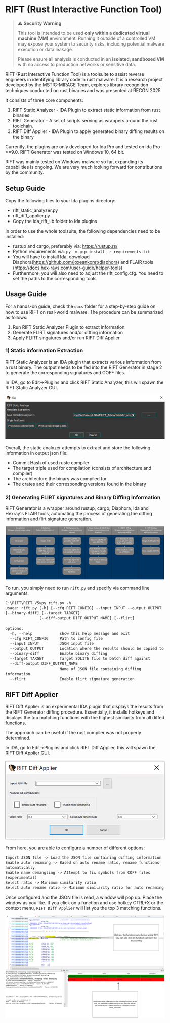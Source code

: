# RIFT (Rust Interactive Function Tool)

> ⚠️ **Security Warning**
>
> This tool is intended to be used **only within a dedicated virtual machine (VM)** environment. Running it outside of a controlled VM may expose your system to security risks, including potential malware execution or data leakage.
>
> Please ensure all analysis is conducted in an **isolated, sandboxed VM** with no access to production networks or sensitive data.


RIFT (Rust Interactive Function Tool) is a toolsuite to assist reverse engineers in identifying library code in rust malware. It is a research project developed by the MSTIC-MIRAGE Team, explores library recognition techniques conducted on rust binaries and was presented at RECON 2025.

It consists of three core components:

1) RIFT Static Analyzer - IDA Plugin to extract static information from rust binaries
2) RIFT Generator - A set of scripts serving as wrappers around the rust toolchain.
3) RIFT Diff Applier - IDA Plugin to apply generated binary diffing results on the binary

Currently, the plugins are only developed for Ida Pro and tested on Ida Pro >=9.0.
RIFT Generator was tested on Windows 10, 64 bit. 

RIFT was mainly tested on Windows malware so far, expanding its capabilities is ongoing.
We are very much looking forward for contributions by the community.

## Setup Guide

Copy the following files to your Ida plugins directory:

* rift_static_analyzer.py
* rift_diff_applier.py
* Copy the ida_rift_lib folder to Ida plugins

In order to use the whole toolsuite, the following dependencies need to be installed:

* rustup and cargo, preferably via: https://rustup.rs/
* Python requirements via: `py -m pip install -r requirements.txt`
* You will have to install Ida, download Diaphora(https://github.com/joxeankoret/diaphora) and FLAIR tools (https://docs.hex-rays.com/user-guide/helper-tools)
* Furthermore, you will also need to adjust the rift_config.cfg. You need to set the paths to the corresponding tools

## Usage Guide

For a hands-on guide, check the `docs` folder for a step-by-step guide on how to use RIFT on real-world malware. The procedure can be summarized as follows:

1) Run RIFT Static Analyzer Plugin to extract information
2) Generate FLIRT signatures and/or diffing information
3) Apply FLIRT singatures and/or run RIFT Diff Applier

### 1) Static information Extraction

RIFT Static Analyzer is an IDA plugin that extracts various information from a rust binary. The output needs to be fed into the RIFT Generator in stage 2 to generate the corresponding signatures and COFF files.

In IDA, go to Edit->Plugins and click RIFT Static Analyzer, this will spawn the RIFT Static Analyzer GUI. 

![RIFT Static Analyzer](screenshots/ida_static_analyzer_1.png)

Overall, the static analyzer attempts to extract and store the following information in output json file:

* Commit Hash of used rustc compiler
* The target triple used for compilation (consists of architecture and compiler)
* The architecture the binary was compiled for
* The crates and their corresponding versions found in the binary 

### 2) Generating FLIRT signatures and Binary Diffing Information

RIFT Generator is a wrapper around rustup, cargo, Diaphora, Ida and Hexray's FLAIR tools, automating the process of generating the diffing information and flirt signature generation.

![RIFT Generator Procedure](screenshots/RIFT_Client_Procedure.png)

To run, you simply need to run `rift.py` and specify via command line arguments.

```
C:\RIFT\RIFT_V5>py rift.py -h
usage: rift.py [-h] [--cfg RIFT_CONFIG] --input INPUT --output OUTPUT [--binary-diff] [--target TARGET]
               [--diff-output DIFF_OUTPUT_NAME] [--flirt]

options:
  -h, --help            show this help message and exit
  --cfg RIFT_CONFIG     Path to config file
  --input INPUT         JSON input file
  --output OUTPUT       Location where the results should be copied to
  --binary-diff         Enable binary diffing
  --target TARGET       Target SQLITE file to batch diff against
  --diff-output DIFF_OUTPUT_NAME
                        Name of JSON file containing diffing information
  --flirt               Enable flirt signature generation
```

## RIFT Diff Applier

RIFT Diff Applier is an experimental IDA plugin that displays the results from the RIFT Generator diffing procedure. Essentially, it installs hotkeys and displays the top matching functions with the highest similarity from all diffed functions.

The approach can be useful if the rust compiler was not properly determined.

In IDA, go to Edit->Plugins and click RIFT Diff Applier, this will spawn the RIFT Diff Applier GUI.

![Rift Diff Applier GUI](screenshots/RiftDiffApplier1.png)

From here, you are able to configure a number of different options:

```
Import JSON file -> Load the JSON file containing diffing information
Enable auto renaming -> Based on auto rename ratio, rename functions automatically
Enable name demangling -> Attempt to fix symbols from COFF files (experimental)
Select ratio -> Minimum similarity ratio 
Select auto rename ratio -> Minimum similarity ratio for auto renaming 
```

Once configured and the JSON file is read, a window will pop up. Place the window as you like. If you click on a function and use hotkey CTRL+X or the context menu, `RIFT Diff Applier` will list you the top 3 matching functions.

![Rift Diff Applier in use](screenshots/RIFTDiffApplier_Graphic1.png)

